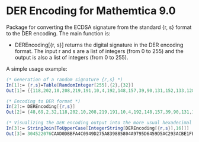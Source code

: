 # DER Encoding for Mathemtica 9.0
Package for converting the ECDSA signature from the standard {r, s} format to the DER encoding. The main function is:
- DEREncoding[{r, s}] returns the digital signature in the DER encoding format. The input r and s are a list of integers (from 0 to 255) and the output is also a list of integers (from 0 to 255).

A simple usage example:
```Mathematica
(* Generation of a random signature {r,s} *)
In[1]:= {r,s}=Table[RandomInteger[255],{2},{32}]
Out[1]= {{118,202,10,208,219,191,10,4,192,148,157,39,90,131,152,133,128,74,151,149,214,69,157,90,194,147,172,190,31,227,254,171},{150,130,16,38,155,5,238,191,5,190,106,218,254,35,36,151,151,193,85,110,32,207,236,101,254,33,243,79,82,36,240,2}}

(* Encoding to DER format *)
In[2]:= DEREncoding[{r,s}]
Out[2]= {48,69,2,32,118,202,10,208,219,191,10,4,192,148,157,39,90,131,152,133,128,74,151,149,214,69,157,90,194,147,172,190,31,227,254,171,2,33,0,150,130,16,38,155,5,238,191,5,190,106,218,254,35,36,151,151,193,85,110,32,207,236,101,254,33,243,79,82,36,240,2}

(* Visualizing the DER encoding output into the more usual hexadecimal format *)
In[3]:= StringJoin[ToUpperCase[IntegerString[DEREncoding[{r,s}],16]]]
Out[3]= 304522076CAAD0DBBFA4C0949D275A839885804A9795D6459D5AC293ACBE1FE3FEAB2210968210269B5EEBF5BE6ADAFE23249797C1556E20CFEC65FE21F34F5224F02
```
